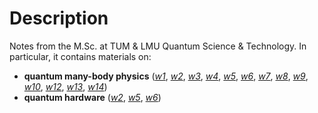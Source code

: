 # Description

Notes from the M.Sc. at TUM & LMU Quantum Science & Technology. In particular, it contains materials on:

* **quantum many-body physics** ([*w1*](https://github.com/k1242/notes_QST/blob/main/pdf/MBs1.pdf), [*w2*](https://github.com/k1242/notes_QST/blob/main/pdf/MBs2.pdf), [*w3*](https://github.com/k1242/notes_QST/blob/main/pdf/MBs3.pdf), [*w4*](https://github.com/k1242/notes_QST/blob/main/pdf/MBs4.pdf), [*w5*](https://github.com/k1242/notes_QST/blob/main/pdf/MBs5.pdf), [*w6*](https://github.com/k1242/notes_QST/blob/main/pdf/MBs6.pdf), [*w7*](https://github.com/k1242/notes_QST/blob/main/pdf/MBs7.pdf), [*w8*](https://github.com/k1242/notes_QST/blob/main/pdf/MBs8.pdf), [*w9*](https://github.com/k1242/notes_QST/blob/main/pdf/MBs9.pdf), [*w10*](https://github.com/k1242/notes_QST/blob/main/pdf/MBs10.pdf), [*w12*](https://github.com/k1242/notes_QST/blob/main/pdf/MBs12.pdf), [*w13*](https://github.com/k1242/notes_QST/blob/main/pdf/MBs13.pdf), [*w14*](https://github.com/k1242/notes_QST/blob/main/pdf/MBs14.pdf))
* **quantum hardware** ([*w2*](https://github.com/k1242/notes_QST/blob/main/pdf/QHs2.pdf), [*w5*](https://github.com/k1242/notes_QST/blob/main/pdf/QHs5.pdf), [*w6*](https://github.com/k1242/notes_QST/blob/main/pdf/QHs6.pdf))
